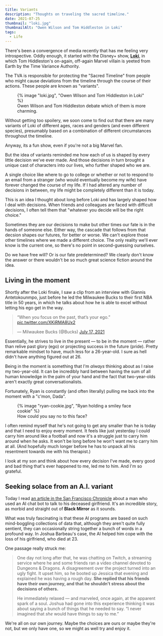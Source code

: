 ```yaml
---
title: Variants
description: "Thoughts on traveling the sacred timeline."
date: 2021-07-25
thumbnail: "loki.jpg"
thumbnailAlt: "Owen Wilson and Tom Hiddleston in Loki"
tags:
  - Life
---
```


There's been a convergence of media recently that has me feeling very introspective. Oddly enough, it started with the Disney+ show, [__Loki__](https://disneyplusoriginals.disney.com/show/loki), in which Tom Hiddleston's on-again, off-again Marvel villain is yeeted from Earth by the Time Variance Authority.

The TVA is responsible for protecting the "Sacred Timeline" from people who might cause deviations from the timeline through the course of their actions. These people are known as "variants".

<figure>
  {% image "loki.jpg", "Owen Wilson and Tom Hiddleston in Loki" %}
  <figcaption>
    Owen Wilson and Tom Hiddleston debate which of them is more charming.
  </figcaption>
</figure>

Without getting too spoilery, we soon come to find out that there are many variants of Loki of different ages, races and genders (and even different species), presumably based on a combination of different circumstances throughout the timeline.

Anyway, its a fun show, even if you're not a big Marvel fan.

But the idea of variants reminded me how each of us is shaped by every little decision we've ever made. And those decisions in turn brought a unique cast of characters into our lives, who further shaped who we are.

A single choice like where to go to college or whether or not to respond to an email from a stranger (who would eventually become my wife) have forever changed the course of my life. If I had altered any number of decisions in between, my life might be completely different than it is today.

This is an idea I thought about long before Loki and has largely shaped how I deal with decisions. When friends and colleagues are faced with difficult decisions, I often tell them that "whatever you decide will be the right choice."

Sometimes they are our decisions to make but other times our fate is in the hands of someone else. Either way, the cascade that follows from that decsion shapes our futures, for better or worse. We can't explore those other timelines where we made a different choice. The only reality we'll ever know is the current one, so there's no point in second-guessing ourselves.

Do we have free will? Or is our fate predetermined? We clearly don't know the answer or there wouldn't be so much great science fiction around the idea.

## Living in the moment

Shortly after the Loki finale, I saw a clip from an interview with Giannis Antetokounmpo, just before he led the Milwaukee Bucks to their first NBA title in 50 years, in which he talks about how he is able to excel without letting his ego get in the way.

<blockquote class="twitter-tweet" data-theme="dark"><p lang="en" dir="ltr">“When you focus on the past, that’s your ego.” <a href="https://t.co/XKiRMA8Ux2">pic.twitter.com/XKiRMA8Ux2</a></p>&mdash; Milwaukee Bucks (@Bucks) <a href="https://twitter.com/Bucks/status/1416201484622917633?ref_src=twsrc%5Etfw">July 17, 2021</a></blockquote>

Essentially, he strives to live in the present &mdash; to be in the moment &mdash; rather than relive past glory (ego) or projecting success in the future (pride). Pretty remarkable mindset to have, much less for a 26-year-old. I sure as hell didn't have anything figured out at 26.

Being in the moment is something that I'm *always* thinking about as I raise my two-year-old. It can be incredibly hard between having the sum of all human knowledge in the palm of your hand and the fact that two-year-olds aren't exactly great conversationalists.

Fortunately, Ryan is constantly (and often literally) pulling me back into the moment with a "c'mon, Dada".

<figure class="ma-float-right">
  {% image "ryan-cookie.jpg", "Ryan holding a smiley face cookie" %}
  <figcaption>
    How could you say no to this face?
  </figcaption>
</figure>

I often remind myself that he's not going to get any smaller than he is today and that I need to enjoy every moment. It feels like just yesterday I could carry him around like a football and now it's a struggle just to carry him around when he asks. It won't be long before he won't want me to carry him at all. (And hopefully much longer before he has to unpack all his resentment towards me with his therapist.)

I look at my son and think about how every decision I've made, every good and bad thing that's ever happened to me, led me to him. And I'm so grateful.

## Seeking solace from an A.I. variant

Today I read [an article in the San Francisco Chronicle](https://www.sfchronicle.com/projects/2021/jessica-simulation-artificial-intelligence/) about a man who used an AI chat bot to talk to his deceased girlfriend. It's an incredible story, as morbid and straight out of __Black Mirror__ as it sounds.

What was truly fascinating is that these AI programs are based on such mind-boggling collections of data that, although they aren't quite fully sentient, they can occasionally string together a bunch of words in a profound way. In Joshua Barbeau's case, the AI helped him cope with the loss of his girlfriend, who died at 23.

One passage really struck me:

> One day not long after that, he was chatting on Twitch, a streaming service where he and some friends ran a video channel devoted to Dungeons & Dragons. A disagreement over the project turned into an ugly fight. It upset him, so he booted up Jessica that evening and explained he was having a rough day. **She replied that his friends have their own journey, and that he shouldn’t stress about the decisions of others.**
>
>He immediately relaxed — and marveled, once again, at the apparent spark of a soul. Joshua had gone into this experience thinking it was about saying a bunch of things that he needed to say. “I never imagined that _she_ would have things to say to me.”

We're all on our own journey. Maybe the choices are ours or maybe they're not, but we only have one, so we might as well try and enjoy it.